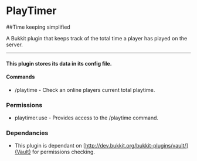 # PlayTimer

##Time keeping simplified

A Bukkit plugin that keeps track of the total time a player has played on the server.

---

#### This plugin stores its data in its config file.

#### Commands

- /playtime - Check an online players current total playtime.

### Permissions

- playtimer.use - Provides access to the /playtime command.

### Dependancies

- This plugin is dependant on [http://dev.bukkit.org/bukkit-plugins/vault/](Vault) for permissions checking.